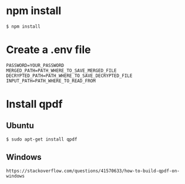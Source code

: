 # npm install
```
$ npm install
```
# Create a .env file
```
PASSWORD=YOUR_PASSWORD
MERGED_PATH=PATH_WHERE_TO_SAVE_MERGED_FILE
DECRYPTED_PATH=PATH_WHERE_TO_SAVE_DECRYPTED_FILE
INPUT_PATH=PATH_WHERE_TO_READ_FROM
```

# Install qpdf
## Ubuntu
```
$ sudo apt-get install qpdf
```
## Windows
```
https://stackoverflow.com/questions/41570633/how-to-build-qpdf-on-windows
```